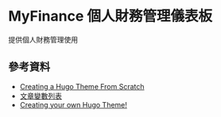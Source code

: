 # MyFinance 個人財務管理儀表板

提供個人財務管理使用


## 參考資料
* [Creating a Hugo Theme From Scratch](https://retrolog.io/blog/creating-a-hugo-theme-from-scratch/)
* [文章變數列表](https://gohugo.io/content-management/front-matter/)
* [Creating your own Hugo Theme!](https://www.youtube.com/watch?v=wcMqrb3v2SM)
